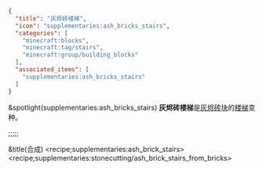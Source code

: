 ```json
{
  "title": "灰烬砖楼梯",
  "icon": "supplementaries:ash_bricks_stairs",
  "categories": [
    "minecraft:blocks",
    "minecraft:tag/stairs",
    "minecraft:group/building_blocks"
  ],
  "associated_items": [
    "supplementaries:ash_bricks_stairs"
  ]
}
```

&spotlight(supplementaries:ash_bricks_stairs)
**灰烬砖楼梯**是[灰烬砖块](^supplementaries:ash_bricks)的[楼梯](^minecraft:tag/stairs)变种。

;;;;;

&title(合成)
<recipe;supplementaries:ash_brick_stairs>
<recipe;supplementaries:stonecutting/ash_brick_stairs_from_bricks>
